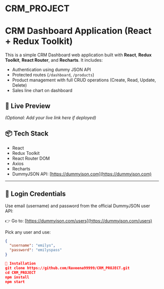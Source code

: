 # CRM_PROJECT

# CRM Dashboard Application (React + Redux Toolkit)

This is a simple CRM Dashboard web application built with **React**, **Redux Toolkit**, **React Router**, and **Recharts**. It includes:

- Authentication using dummy JSON API
- Protected routes (`/dashboard`, `/products`)
- Product management with full CRUD operations (Create, Read, Update, Delete)
- Sales line chart on dashboard

## 🚀 Live Preview

_(Optional: Add your live link here if deployed)_

## 📦 Tech Stack

- React
- Redux Toolkit
- React Router DOM
- Axios
- Recharts
- DummyJSON API: [https://dummyjson.com](https://dummyjson.com)

---

## 🔐 Login Credentials

Use email (username) and password from the official DummyJSON user API:

👉 Go to: [https://dummyjson.com/users](https://dummyjson.com/users)

Pick any user and use:
```json
{
  "username": "emilys",
  "password": "emilyspass"
}

🧰 Installation
git clone https://github.com/Raveena99999/CRM_PROJECT.git
cd CRM_PROJECT
npm install
npm start


